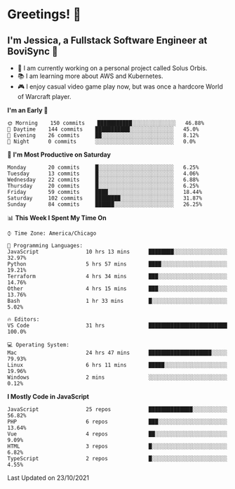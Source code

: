 # Greetings! 🧠

## I'm Jessica, a Fullstack Software Engineer at BoviSync 🐄

- 🌟 I am currently working on a personal project called Solus Orbis.
- 📚 I am learning more about AWS and Kubernetes.
- 🎮 I enjoy casual video game play now, but was once a hardcore World of Warcraft player.

<!--START_SECTION:waka-->
**I'm an Early 🐤** 

```text
🌞 Morning    150 commits    ███████████░░░░░░░░░░░░░░   46.88% 
🌆 Daytime    144 commits    ███████████░░░░░░░░░░░░░░   45.0% 
🌃 Evening    26 commits     ██░░░░░░░░░░░░░░░░░░░░░░░   8.12% 
🌙 Night      0 commits      ░░░░░░░░░░░░░░░░░░░░░░░░░   0.0%

```
📅 **I'm Most Productive on Saturday** 

```text
Monday       20 commits     █░░░░░░░░░░░░░░░░░░░░░░░░   6.25% 
Tuesday      13 commits     █░░░░░░░░░░░░░░░░░░░░░░░░   4.06% 
Wednesday    22 commits     █░░░░░░░░░░░░░░░░░░░░░░░░   6.88% 
Thursday     20 commits     █░░░░░░░░░░░░░░░░░░░░░░░░   6.25% 
Friday       59 commits     ████░░░░░░░░░░░░░░░░░░░░░   18.44% 
Saturday     102 commits    ████████░░░░░░░░░░░░░░░░░   31.87% 
Sunday       84 commits     ██████░░░░░░░░░░░░░░░░░░░   26.25%

```


📊 **This Week I Spent My Time On** 

```text
⌚︎ Time Zone: America/Chicago

💬 Programming Languages: 
JavaScript               10 hrs 13 mins      ████████░░░░░░░░░░░░░░░░░   32.97% 
Python                   5 hrs 57 mins       ████░░░░░░░░░░░░░░░░░░░░░   19.21% 
Terraform                4 hrs 34 mins       ███░░░░░░░░░░░░░░░░░░░░░░   14.76% 
Other                    4 hrs 15 mins       ███░░░░░░░░░░░░░░░░░░░░░░   13.76% 
Bash                     1 hr 33 mins        █░░░░░░░░░░░░░░░░░░░░░░░░   5.02%

🔥 Editors: 
VS Code                  31 hrs              █████████████████████████   100.0%

💻 Operating System: 
Mac                      24 hrs 47 mins      ████████████████████░░░░░   79.93% 
Linux                    6 hrs 11 mins       █████░░░░░░░░░░░░░░░░░░░░   19.96% 
Windows                  2 mins              ░░░░░░░░░░░░░░░░░░░░░░░░░   0.12%

```

**I Mostly Code in JavaScript** 

```text
JavaScript               25 repos            ██████████████░░░░░░░░░░░   56.82% 
PHP                      6 repos             ███░░░░░░░░░░░░░░░░░░░░░░   13.64% 
Vue                      4 repos             ██░░░░░░░░░░░░░░░░░░░░░░░   9.09% 
HTML                     3 repos             █░░░░░░░░░░░░░░░░░░░░░░░░   6.82% 
TypeScript               2 repos             █░░░░░░░░░░░░░░░░░░░░░░░░   4.55%

```



 Last Updated on 23/10/2021
<!--END_SECTION:waka-->

<!--
**jessikuh/jessikuh** is a ✨ _special_ ✨ repository because its `README.md` (this file) appears on your GitHub profile.

Here are some ideas to get you started:

- 🔭 I’m currently working on ...
- 🌱 I’m currently learning ...
- 👯 I’m looking to collaborate on ...
- 🤔 I’m looking for help with ...
- 💬 Ask me about ...
- 📫 How to reach me: ...
- 😄 Pronouns: ...
- ⚡ Fun fact: ...
-->
